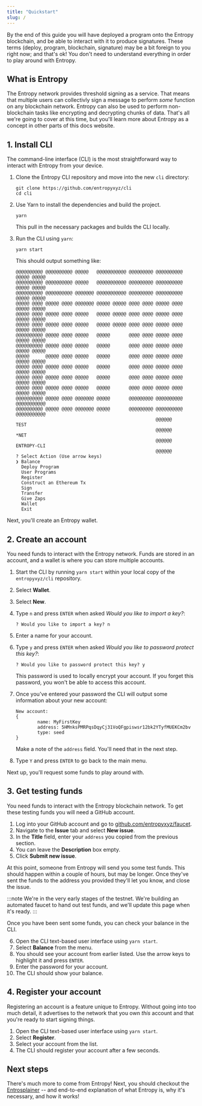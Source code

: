 ```yaml
---
title: "Quickstart"
slug: /
---
```


By the end of this guide you will have deployed a program onto the Entropy blockchain, and be able to interact with it to produce signatures. These terms (deploy, program, blockchain, signature) may be a bit foreign to you right now; and that's ok! You don't need to understand everything in order to play around with Entropy.

## What is Entropy

The Entropy network provides threshold signing as a service. That means that multiple users can collectivly sign a message to perform _some_ function on any blockchain network. Entropy can also be used to perform non-blockchain tasks like encrypting and decrypting chunks of data. That's all we're going to cover at this time, but you'll learn more about Entropy as a concept in other parts of this docs website.

## 1. Install CLI

The command-line interface (CLI) is the most straightforward way to interact with Entropy from your device.

1. Clone the Entropy CLI repository and move into the new `cli` directory:

    ```shell
    git clone https://github.com/entropyxyz/cli
    cd cli
    ```

1. Use Yarn to install the dependencies and build the project.

    ```shell
    yarn
    ```

    This pull in the necessary packages and builds the CLI locally.

1. Run the CLI using `yarn`:

    ```shell
    yarn start
    ```

    This should output something like:

    ```plaintext
    @@@@@@@@@@ @@@@@@@@@@ @@@@@   @@@@@@@@@@@ @@@@@@@@@ @@@@@@@@@@ @@@@@ @@@@@
    @@@@@@@@@@ @@@@@@@@@@ @@@@@   @@@@@@@@@@@ @@@@@@@@@ @@@@@@@@@@ @@@@@ @@@@@
    @@@@@@@@@@ @@@@@@@@@@ @@@@@@@ @@@@@@@@@@@ @@@@@@@@@ @@@@@@@@@@ @@@@@ @@@@@
    @@@@@ @@@@ @@@@@ @@@@ @@@@@@@ @@@@@ @@@@@ @@@@ @@@@ @@@@@ @@@@ @@@@@ @@@@@
    @@@@@ @@@@ @@@@@ @@@@ @@@@@   @@@@@ @@@@@ @@@@ @@@@ @@@@@ @@@@ @@@@@ @@@@@
    @@@@@ @@@@ @@@@@ @@@@ @@@@@   @@@@@ @@@@@ @@@@ @@@@ @@@@@ @@@@ @@@@@ @@@@@
    @@@@@@@@@@ @@@@@ @@@@ @@@@@   @@@@@       @@@@ @@@@ @@@@@ @@@@ @@@@@ @@@@@
    @@@@@@@@@@ @@@@@ @@@@ @@@@@   @@@@@       @@@@ @@@@ @@@@@ @@@@ @@@@@ @@@@@
    @@@@@      @@@@@ @@@@ @@@@@   @@@@@       @@@@ @@@@ @@@@@ @@@@ @@@@@ @@@@@
    @@@@@ @@@@ @@@@@ @@@@ @@@@@   @@@@@       @@@@ @@@@ @@@@@ @@@@ @@@@@ @@@@@
    @@@@@ @@@@ @@@@@ @@@@ @@@@@   @@@@@       @@@@ @@@@ @@@@@ @@@@ @@@@@ @@@@@
    @@@@@ @@@@ @@@@@ @@@@ @@@@@   @@@@@       @@@@ @@@@ @@@@@ @@@@ @@@@@ @@@@@
    @@@@@@@@@@ @@@@@ @@@@ @@@@@@@ @@@@@       @@@@@@@@@ @@@@@@@@@@ @@@@@@@@@@@
    @@@@@@@@@@ @@@@@ @@@@ @@@@@@@ @@@@@       @@@@@@@@@ @@@@@@@@@@ @@@@@@@@@@@               
                                                        @@@@@@            TEST               
                                                        @@@@@@            *NET               
                                                        @@@@@@     ENTROPY-CLI               
                                                        @@@@@@     
    ? Select Action (Use arrow keys)
    ❯ Balance
      Deploy Program
      User Programs
      Register
      Construct an Ethereum Tx
      Sign
      Transfer
      Give Zaps
      Wallet
      Exit
    ```

Next, you'll create an Entropy wallet.

## 2. Create an account

You need funds to interact with the Entropy network. Funds are stored in an account, and a wallet is where you can store multiple accounts.

1. Start the CLI by running `yarn start` within your local copy of the `entropyxyz/cli` repository.
1. Select **Wallet**.
1. Select **New**.
1. Type `n` and press `ENTER` when asked _Would you like to import a key?_:

    ```plaintext
    ? Would you like to import a key? n
    ```

1. Enter a name for your account.
1. Type `y` and press `ENTER` when asked _Would you like to password protect this key?_:

    ```plaintext
    ? Would you like to password protect this key? y
    ```

    This password is used to locally encrypt your account. If you forget this password, you won't be able to access this account.

1. Once you've entered your password the CLI will output some information about your new account:

    ```plaintext
    New account:
    {
            name: MyFirstKey
            address: 5HMnksPMRPqsDqyCj31VoQFgpiswsr12bk2YTyfMUEKCm2bv
            type: seed
    }
    ```

    Make a note of the `address` field. You'll need that in the next step.

1. Type `Y` and press `ENTER` to go back to the main menu.

Next up, you'll request some funds to play around with.

## 3. Get testing funds

You need funds to interact with the Entropy blockchain network. To get these testing funds you will need a GitHub account.

1. Log into your GitHub account and go to [github.com/entropyxyz/faucet](https://github.com/entropyxyz/faucet).
1. Navigate to the **Issue** tab and select **New issue**.
1. In the **Title** field, enter your `address` you copied from the previous section.
1. You can leave the **Description** box empty.
1. Click **Submit new issue**.

At this point, someone from Entropy will send you some test funds. This should happen within a couple of hours, but may be longer. Once they've sent the funds to the address you provided they'll let you know, and close the issue.

:::note
We're in the very early stages of the testnet. We're building an automated faucet to hand out test funds, and we'll update this page when it's ready.
:::

Once you have been sent some funds, you can check your balance in the CLI.

6. Open the CLI text-based user interface using `yarn start`.
1. Select **Balance** from the menu.
1. You should see your account from earlier listed. Use the arrow keys to highlight it and press `ENTER`.
1. Enter the password for your account.
1. The CLI should show your balance.

## 4. Register your account

Registering an account is a feature unique to Entropy. Without going into too much detail, it advertises to the network that you own _this_ account and that you're ready to start signing things.

1. Open the CLI text-based user interface using `yarn start`.
1. Select **Register**.
1. Select your account from the list.
1. The CLI should register your account after a few seconds.

<!--## 5. Deploy a program-->
<!---->
<!--On the Entropy network, Programs (with a capital P) are small applications that run a particular ruleset. They're similar to _smart-contracts_ on other blockchain networks, but with some key differences. We won't go into too much detail here, however. All you need to know for now is that these Programs control _who_ can sign _what_.-->
<!---->
<!--For this quickstart, we're going to deploy an example program from the Entropy Programs GitHub repository.-->
<!---->
<!--1. -->
<!---->
<!--## 6. Interact with the program.-->
<!---->
<!--1. Do _whatever_ we can do to interact with the program. This is likely just getting a `TRUE` or `FALSE` bool back from the chain.-->

## Next steps

There's much more to come from Entropy! Next, you should checkout the [Entrosplainer](./entrosplainer.md) -- and end-to-end explanation of what Entropy is, why it's necessary, and how it works!
